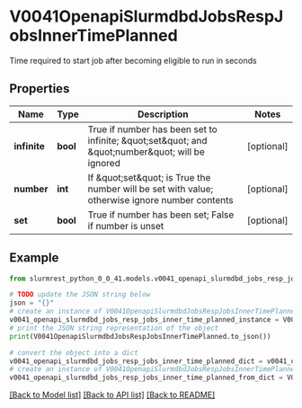 # V0041OpenapiSlurmdbdJobsRespJobsInnerTimePlanned

Time required to start job after becoming eligible to run in seconds

## Properties

Name | Type | Description | Notes
------------ | ------------- | ------------- | -------------
**infinite** | **bool** | True if number has been set to infinite; \&quot;set\&quot; and \&quot;number\&quot; will be ignored | [optional] 
**number** | **int** | If \&quot;set\&quot; is True the number will be set with value; otherwise ignore number contents | [optional] 
**set** | **bool** | True if number has been set; False if number is unset | [optional] 

## Example

```python
from slurmrest_python_0_0_41.models.v0041_openapi_slurmdbd_jobs_resp_jobs_inner_time_planned import V0041OpenapiSlurmdbdJobsRespJobsInnerTimePlanned

# TODO update the JSON string below
json = "{}"
# create an instance of V0041OpenapiSlurmdbdJobsRespJobsInnerTimePlanned from a JSON string
v0041_openapi_slurmdbd_jobs_resp_jobs_inner_time_planned_instance = V0041OpenapiSlurmdbdJobsRespJobsInnerTimePlanned.from_json(json)
# print the JSON string representation of the object
print(V0041OpenapiSlurmdbdJobsRespJobsInnerTimePlanned.to_json())

# convert the object into a dict
v0041_openapi_slurmdbd_jobs_resp_jobs_inner_time_planned_dict = v0041_openapi_slurmdbd_jobs_resp_jobs_inner_time_planned_instance.to_dict()
# create an instance of V0041OpenapiSlurmdbdJobsRespJobsInnerTimePlanned from a dict
v0041_openapi_slurmdbd_jobs_resp_jobs_inner_time_planned_from_dict = V0041OpenapiSlurmdbdJobsRespJobsInnerTimePlanned.from_dict(v0041_openapi_slurmdbd_jobs_resp_jobs_inner_time_planned_dict)
```
[[Back to Model list]](../README.md#documentation-for-models) [[Back to API list]](../README.md#documentation-for-api-endpoints) [[Back to README]](../README.md)


